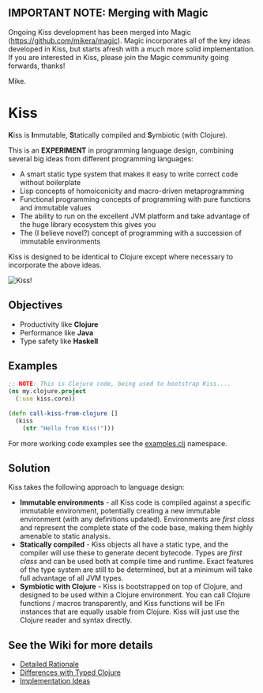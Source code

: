 ## IMPORTANT NOTE: Merging with Magic

Ongoing Kiss development has been merged into Magic (https://github.com/mikera/magic). Magic incorporates all of the key ideas developed in Kiss, but starts afresh with a much more solid implementation. If you are interested in Kiss, please join the Magic community going forwards, thanks!

  Mike.

Kiss
====




<b>K</b>iss is <b>I</b>mmutable, <b>S</b>tatically compiled and <b>S</b>ymbiotic (with Clojure).

This is an **EXPERIMENT** in programming language design, combining several big ideas from different programming languages:

- A smart static type system that makes it easy to write correct code without boilerplate
- Lisp concepts of homoiconicity and macro-driven metaprogramming
- Functional programming concepts of programming with pure functions and immutable values
- The ability to run on the excellent JVM platform and take advantage of the huge library ecosystem this gives you
- The (I believe novel?) concept of programming with a succession of immutable environments

Kiss is designed to be identical to Clojure except where necessary to incorporate the above ideas.

![Kiss!](https://raw.github.com/mikera/kiss/master/src/main/resources/kiss.png)

## Objectives

 - Productivity like **Clojure**
 - Performance like **Java**
 - Type safety like **Haskell**


## Examples

```clojure
;; NOTE: This is Clojure code, being used to bootstrap Kiss....
(ns my.clojure.project
  (:use kiss.core))
  
(defn call-kiss-from-clojure []
  (kiss 
    (str "Hello from Kiss!")))
```

For more working code examples see the [examples.clj](https://github.com/mikera/kiss/blob/master/src/test/clojure/kiss/demo/example.clj) namespace.

## Solution

Kiss takes the following approach to language design:

 - **Immutable environments** - all Kiss code is compiled against a specific immutable environment, potentially creating a new immutable environment (with any definitions updated). Environments are *first class* and represent the complete state of the code base, making them highly amenable to static analysis.
 - **Statically compiled** - Kiss objects all have a static type, and the compiler will use these to generate decent bytecode. Types are *first class* and can be used both at compile time and runtime. Exact features of the type system are still to be determined, but at a minimum will take full advantage of all JVM types.
 - **Symbiotic with Clojure** - Kiss is bootstrapped on top of Clojure, and designed to be used within a Clojure environment. You can call Clojure functions / macros transparently, and Kiss functions will be IFn instances that are equally usable from Clojure. Kiss will just use the Clojure reader and syntax directly. 

## See the Wiki for more details

 - [Detailed Rationale](https://github.com/mikera/kiss/wiki/Rationale)
 - [Differences with Typed Clojure](https://github.com/mikera/kiss/wiki/Differences-with-Typed-Clojure)
 - [Implementation Ideas](https://github.com/mikera/kiss/wiki/Implementation-Ideas)

